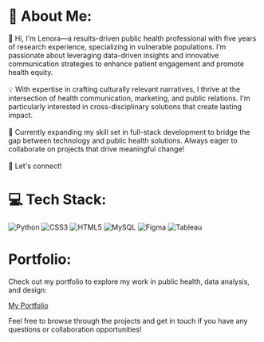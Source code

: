 # 💫 About Me:
 👋 Hi, I'm Lenora—a results-driven public health professional with five years of research experience, specializing in vulnerable populations. I’m passionate about leveraging data-driven insights and innovative communication strategies to enhance patient engagement and promote health equity.<br><br>💡 With expertise in crafting culturally relevant narratives, I thrive at the intersection of health communication, marketing, and public relations. I'm particularly interested in cross-disciplinary solutions that create lasting impact.<br><br>🚀 Currently expanding my skill set in full-stack development to bridge the gap between technology and public health solutions. Always eager to collaborate on projects that drive meaningful change!<br><br>🔗 Let's connect!


# 💻 Tech Stack:
 ![Python](https://img.shields.io/badge/python-3670A0?style=for-the-badge&logo=python&logoColor=ffdd54) 
![CSS3](https://img.shields.io/badge/css3-%231572B6.svg?style=for-the-badge&logo=css3&logoColor=white) 
![HTML5](https://img.shields.io/badge/html5-E34F26?style=for-the-badge&logo=html5&logoColor=white) 
![MySQL](https://img.shields.io/badge/mysql-4479A1?style=for-the-badge&logo=mysql&logoColor=white) 
![Figma](https://img.shields.io/badge/figma-F24E1E?style=for-the-badge&logo=figma&logoColor=white)
![Tableau](https://img.shields.io/badge/tableau-E97627?style=for-the-badge&logo=tableau&logoColor=white)

# Portfolio:

Check out my portfolio to explore my work in public health, data analysis, and design:

[My Portfolio](https://github.com/lsb2175/My-Portfolio.git)

Feel free to browse through the projects and get in touch if you have any questions or collaboration opportunities!
